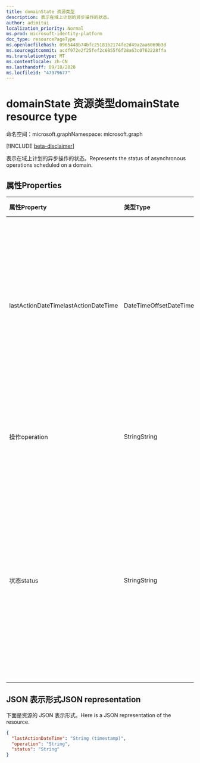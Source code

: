 ```yaml
---
title: domainState 资源类型
description: 表示在域上计划的异步操作的状态。
author: adimitui
localization_priority: Normal
ms.prod: microsoft-identity-platform
doc_type: resourcePageType
ms.openlocfilehash: 0965448b74bfc25181b2174fe2d49a2aa6069b3d
ms.sourcegitcommit: acdf972e2f25fef2c6855f6f28a63c0762228ffa
ms.translationtype: MT
ms.contentlocale: zh-CN
ms.lasthandoff: 09/18/2020
ms.locfileid: "47979677"
---
```

# <a name="domainstate-resource-type"></a><span data-ttu-id="1cc9d-103">domainState 资源类型</span><span class="sxs-lookup"><span data-stu-id="1cc9d-103">domainState resource type</span></span>

<span data-ttu-id="1cc9d-104">命名空间：microsoft.graph</span><span class="sxs-lookup"><span data-stu-id="1cc9d-104">Namespace: microsoft.graph</span></span>

[!INCLUDE [beta-disclaimer](../../includes/beta-disclaimer.md)]

<span data-ttu-id="1cc9d-105">表示在域上计划的异步操作的状态。</span><span class="sxs-lookup"><span data-stu-id="1cc9d-105">Represents the status of asynchronous operations scheduled on a domain.</span></span>

## <a name="properties"></a><span data-ttu-id="1cc9d-106">属性</span><span class="sxs-lookup"><span data-stu-id="1cc9d-106">Properties</span></span>

| <span data-ttu-id="1cc9d-107">属性</span><span class="sxs-lookup"><span data-stu-id="1cc9d-107">Property</span></span>   | <span data-ttu-id="1cc9d-108">类型</span><span class="sxs-lookup"><span data-stu-id="1cc9d-108">Type</span></span> | <span data-ttu-id="1cc9d-109">说明</span><span class="sxs-lookup"><span data-stu-id="1cc9d-109">Description</span></span> |
|:---------------|:--------|:----------|
| <span data-ttu-id="1cc9d-110">lastActionDateTime</span><span class="sxs-lookup"><span data-stu-id="1cc9d-110">lastActionDateTime</span></span> | <span data-ttu-id="1cc9d-111">DateTimeOffset</span><span class="sxs-lookup"><span data-stu-id="1cc9d-111">DateTimeOffset</span></span> | <span data-ttu-id="1cc9d-112">上一次活动发生时的时间戳。</span><span class="sxs-lookup"><span data-stu-id="1cc9d-112">Timestamp for when the last activity occurred.</span></span> <span data-ttu-id="1cc9d-113">在计划工序、异步任务启动和操作完成时，会更新该值。</span><span class="sxs-lookup"><span data-stu-id="1cc9d-113">The value is updated when an operation is scheduled, the asynchronous task starts, and when the operation completes.</span></span> |
| <span data-ttu-id="1cc9d-114">操作</span><span class="sxs-lookup"><span data-stu-id="1cc9d-114">operation</span></span> | <span data-ttu-id="1cc9d-115">String</span><span class="sxs-lookup"><span data-stu-id="1cc9d-115">String</span></span> | <span data-ttu-id="1cc9d-116">异步操作的类型。</span><span class="sxs-lookup"><span data-stu-id="1cc9d-116">Type of asynchronous operation.</span></span> <span data-ttu-id="1cc9d-117">这些值可以是 *ForceDelete* 或 *验证*</span><span class="sxs-lookup"><span data-stu-id="1cc9d-117">The values can be *ForceDelete* or *Verification*</span></span> |
| <span data-ttu-id="1cc9d-118">状态</span><span class="sxs-lookup"><span data-stu-id="1cc9d-118">status</span></span> | <span data-ttu-id="1cc9d-119">String</span><span class="sxs-lookup"><span data-stu-id="1cc9d-119">String</span></span> | <span data-ttu-id="1cc9d-120">操作的当前状态。</span><span class="sxs-lookup"><span data-stu-id="1cc9d-120">Current status of the operation.</span></span> <br> <span data-ttu-id="1cc9d-121">*计划* -操作已计划，但尚未启动。</span><span class="sxs-lookup"><span data-stu-id="1cc9d-121">*Scheduled* - Operation has been scheduled but has not started.</span></span> <br> <span data-ttu-id="1cc9d-122">*InProgress* -任务已启动并且正在进行中。</span><span class="sxs-lookup"><span data-stu-id="1cc9d-122">*InProgress* - Task has started and is in progress.</span></span> <br> <span data-ttu-id="1cc9d-123">*Failed* -操作失败。</span><span class="sxs-lookup"><span data-stu-id="1cc9d-123">*Failed* - Operation has failed.</span></span> |

## <a name="json-representation"></a><span data-ttu-id="1cc9d-124">JSON 表示形式</span><span class="sxs-lookup"><span data-stu-id="1cc9d-124">JSON representation</span></span>
<span data-ttu-id="1cc9d-125">下面是资源的 JSON 表示形式。</span><span class="sxs-lookup"><span data-stu-id="1cc9d-125">Here is a JSON representation of the resource.</span></span>

<!-- {
  "blockType": "resource",
  "optionalProperties": [

  ],
  "@odata.type": "microsoft.graph.domainState"
}-->

```json
{
  "lastActionDateTime": "String (timestamp)",
  "operation": "String",
  "status": "String"
}

```

<!-- uuid: 8fcb5dbc-d5aa-4681-8e31-b001d5168d79
2015-10-25 14:57:30 UTC -->
<!--
{
  "type": "#page.annotation",
  "description": "domainState resource",
  "keywords": "",
  "section": "documentation",
  "tocPath": "",
  "suppressions": []
}
-->


